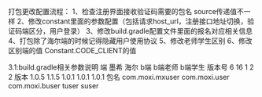 打包更改配置流程：
1、检查注册界面接收验证码需要的包名 source传递值不一样
2、修改constant里面的参数配置（包括请求host_url，注册接口地址切换，验证码端区分，用户登录）
3、修改build.gradle配置文件里面的报名对应相关信息
4、打包除了海尔端的时候记得隐藏用户使用协议
5、修改老师学生区别
6、修改区别端的值 Constant.CODE_CLIENT的值


3.1:build.gradle相关参数说明
  端               墨希                海尔                 b端          b端老师    b端学生
版本号               6                  16                  1             2        2
 版本              1.0.5              1.1.5               1.0.1         1.0.1   1.0.1
 包名          com.moxi.mxuser      com.moxi.user     com.moxi.buser    tuser    suser